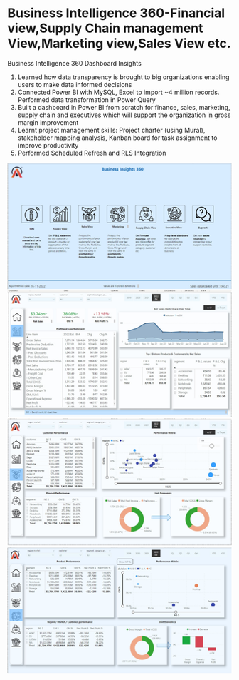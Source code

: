 # Business Intelligence 360-Financial view,Supply Chain management View,Marketing view,Sales View etc.


Business Intelligence 360 Dashboard Insights

1. Learned how data transparency is brought to big organizations enabling users to make data informed decisions 
2. Connected Power BI with MySQL, Excel to import ~4 million records. Performed data transformation in Power Query
3. Built a dashboard in Power BI from scratch for finance, sales, marketing, supply chain and executives which will support the organization in gross margin improvement
4. Learnt project management skills: Project charter (using Mural), stakeholder mapping analysis, Kanban board for task assignment to improve productivity
5. Performed Scheduled Refresh and RLS Integration

<p align="center">
  <img src="https://github.com/chb005/Resume-Project/blob/main/BI_360/1.jpg" width="750" title="hover text">
  <img src="https://github.com/chb005/Resume-Project/blob/main/BI_360/2.jpg" width="750" title="hover text">
    <img src="https://github.com/chb005/Resume-Project/blob/main/BI_360/3.jpg" width="750" title="hover text">
    <img src="https://github.com/chb005/Resume-Project/blob/main/BI_360/4.jpg" width="750" title="hover text">
</p>

